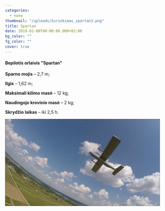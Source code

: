 ```yaml
---
categories:
  - none
thumbnail: "/uploads/Surinkimas_spartan3.png"
title: Spartan
date: 2019-01-08T00:00:00.000+02:00
bg_color: ""
fg_color: ""
cover: true
---
```


#### Bepilotis orlaivis "Spartan"

**Sparno mojis** – 2,7 m;

**Ilgis** – 1,62 m;

**Maksimali kilimo masė** – 12 kg;

**Naudingojo krovinio masė** – 2 kg;

**Skrydžio laikas** – iki 2,5 h.

![](/uploads/vlcsnap-2019-05-07-06h27m52s140.png)
